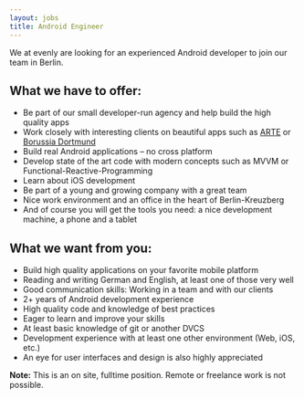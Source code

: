```yaml
---
layout: jobs
title: Android Engineer
---
```

    
We at evenly are looking for an experienced Android developer to join our team in Berlin.    
    
## What we have to offer:

- Be part of our small developer-run agency and help build the high quality apps
- Work closely with interesting clients on beautiful apps such as [ARTE](/projects/arte/) or [Borussia Dortmund](/projects/bvb/)     
- Build real Android applications – no cross platform
- Develop state of the art code with modern concepts such as MVVM or Functional-Reactive-Programming
- Learn about iOS development 
- Be part of a young and growing company with a great team
- Nice work environment and an office in the heart of Berlin-Kreuzberg
- And of course you will get the tools you need: a nice development machine, a phone and a tablet


## What we want from you:

- Build high quality applications on your favorite mobile platform
- Reading and writing German and English, at least one of those very well
- Good communication skills: Working in a team and with our clients
- 2+ years of Android development experience
- High quality code and knowledge of best practices
- Eager to learn and improve your skills
- At least basic knowledge of git or another DVCS
- Development experience with at least one other environment (Web, iOS, etc.)
- An eye for user interfaces and design is also highly appreciated

**Note:** This is an on site, fulltime position. Remote or freelance work is not possible.